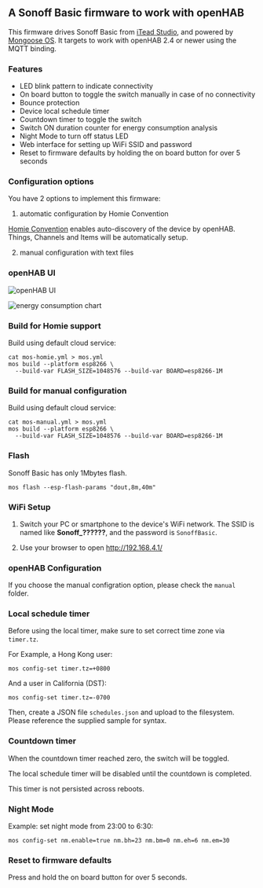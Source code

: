 ## A Sonoff Basic firmware to work with openHAB

This firmware drives Sonoff Basic from [iTead Studio](https://www.itead.cc/),
and powered by [Mongoose OS](https://mongoose-os.com/).
It targets to work with openHAB 2.4 or newer using the MQTT binding.

### Features

* LED blink pattern to indicate connectivity
* On board button to toggle the switch manually in case of no connectivity
* Bounce protection
* Device local schedule timer
* Countdown timer to toggle the switch
* Switch ON duration counter for energy consumption analysis
* Night Mode to turn off status LED
* Web interface for setting up WiFi SSID and password
* Reset to firmware defaults by holding the on board button for over 5 seconds

### Configuration options

You have 2 options to implement this firmware:

1. automatic configuration by Homie Convention

[Homie Convention](https://homieiot.github.io/) enables auto-discovery of the device by openHAB.
Things, Channels and Items will be automatically setup.

2. manual configuration with text files

### openHAB UI

![openHAB UI](https://raw.githubusercontent.com/mongoose-os-apps/sonoff-basic-openhab/master/openhab/sonoff-basic-ui.png "openHAB for Android")

![energy consumption chart](https://raw.githubusercontent.com/mongoose-os-apps/sonoff-basic-openhab/master/openhab/energy-chart.png "energy consumption chart")

### Build for Homie support

Build using default cloud service:

```
cat mos-homie.yml > mos.yml
mos build --platform esp8266 \
  --build-var FLASH_SIZE=1048576 --build-var BOARD=esp8266-1M
```

### Build for manual configuration

Build using default cloud service:

```
cat mos-manual.yml > mos.yml
mos build --platform esp8266 \
  --build-var FLASH_SIZE=1048576 --build-var BOARD=esp8266-1M
```

### Flash

Sonoff Basic has only 1Mbytes flash.

	mos flash --esp-flash-params "dout,8m,40m"

### WiFi Setup

1. Switch your PC or smartphone to the device's WiFi network. The SSID is named like **Sonoff_??????**,
and the password is `SonoffBasic`.

2. Use your browser to open http://192.168.4.1/

### openHAB Configuration

If you choose the manual configration option, please check the `manual` folder.

### Local schedule timer

Before using the local timer, make sure to set correct time zone via `timer.tz`.

For Example, a Hong Kong user:

    mos config-set timer.tz=+0800

And a user in California (DST):

    mos config-set timer.tz=-0700

Then, create a JSON file `schedules.json` and upload to the filesystem. Please reference the
supplied sample for syntax.

### Countdown timer

When the countdown timer reached zero, the switch will be toggled.

The local schedule timer will be disabled until the countdown is completed.

This timer is not persisted across reboots.

### Night Mode

Example: set night mode from 23:00 to 6:30:
    
	mos config-set nm.enable=true nm.bh=23 nm.bm=0 nm.eh=6 nm.em=30

### Reset to firmware defaults

Press and hold the on board button for over 5 seconds.
